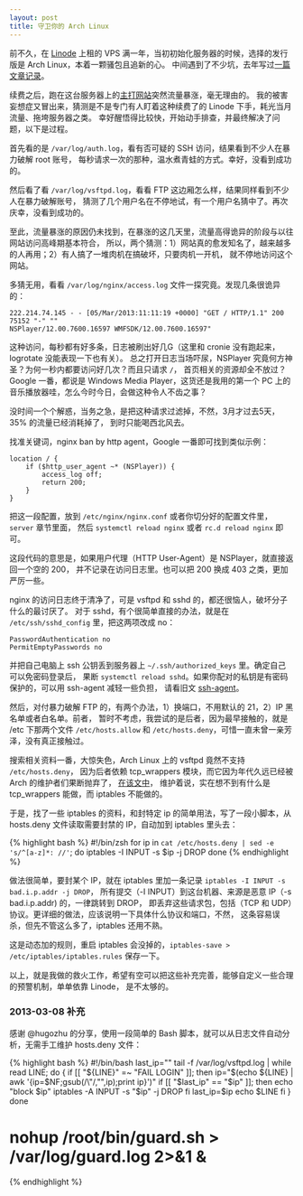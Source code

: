 ```yaml
---
layout: post
title: 守卫你的 Arch Linux
---
```


前不久，在 [Linode](http://www.linode.com/?r=68f426201eccec510039ab0c2b6e5f5624d28b02)
上租的 VPS 满一年，当初初始化服务器的时候，选择的发行版是 Arch Linux，本着一颗骚包且追新的心。
中间遇到了不少坑，去年写过[一篇文章记录](/binary/when-arch-linux-met-linode)。

续费之后，跑在这台服务器上的[主打网站](http://luoo.net)突然流量暴涨，毫无理由的。
我的被害妄想症又冒出来，猜测是不是专门有人盯着这种续费了的 Linode 下手，耗光当月流量、拖垮服务器之类。
幸好醒悟得比较快，开始动手排查，并最终解决了问题，以下是过程。

首先看的是 `/var/log/auth.log`，看有否可疑的 SSH 访问，结果看到不少人在暴力破解 root 账号，
每秒请求一次的那种，温水煮青蛙的方式。幸好，没看到成功的。

然后看了看 `/var/log/vsftpd.log`，看看 FTP 这边厢怎么样，结果同样看到不少人在暴力破解账号，
猜测了几个用户名在不停地试，有一个用户名猜中了。再次庆幸，没看到成功的。

至此，流量暴涨的原因仍未找到，在暴涨的这几天里，流量高得诡异的阶段与以往网站访问高峰期基本符合，
所以，两个猜测：1）网站真的愈发知名了，越来越多的人再用；2）有人搞了一堆肉机在搞破坏，只要肉机一开机，
就不停地访问这个网站。

多猜无用，看看 `/var/log/nginx/access.log` 文件一探究竟。发现几条很诡异的：

    222.214.74.145 - - [05/Mar/2013:11:11:19 +0000] "GET / HTTP/1.1" 200 75152 "-" ""
    NSPlayer/12.00.7600.16597 WMFSDK/12.00.7600.16597"

这种访问，每秒都有好多条，日志被刷出好几G（这里和 cronie 没有跑起来，logrotate 没能表现一下也有关）。
总之打开日志当场吓尿，NSPlayer 究竟何方神圣？为何一秒内都要访问好几次？而且只请求 `/`，
首页相关的资源却全不放过？Google 一番，都说是 Windows Media Player，这货还是我用的第一个 PC
上的音乐播放器哇，怎么今时今日，会做这种令人不齿之事？

没时间一个个解惑，当务之急，是把这种请求过滤掉，不然，3月才过去5天，35% 的流量已经消耗掉了，
到时只能喝西北风去。

找准关键词，nginx ban by http agent，Google 一番即可找到类似示例：

    location / {
        if ($http_user_agent ~* (NSPlayer)) {
            access_log off;
            return 200;
        }
    }

把这一段配置，放到 `/etc/nginx/nginx.conf` 或者你切分好的配置文件里，`server` 章节里面，
然后 `systemctl reload nginx` 或者 `rc.d reload nginx` 即可。

这段代码的意思是，如果用户代理（HTTP User-Agent）是 NSPlayer，就直接返回一个空的 200，
并不记录在访问日志里。也可以把 200 换成 403 之类，更加严厉一些。

nginx 的访问日志终于清净了，可是 vsftpd 和 sshd 的，都还很恼人，破坏分子什么的最讨厌了。
对于 sshd，有个很简单直接的办法，就是在 `/etc/ssh/sshd_config` 里，把这两项改成 no：

    PasswordAuthentication no
    PermitEmptyPasswords no

并把自己电脑上 ssh 公钥丢到服务器上 `~/.ssh/authorized_keys` 里。确定自己可以免密码登录后，
果断 `systemctl reload sshd`。如果你配对的私钥是有密码保护的，可以用 ssh-agent 减轻一些负担，
请看旧文 [ssh-agent](/binary/ssh-agent)。

然后，对付暴力破解 FTP 的，有两个办法，1）换端口，不用默认的 21，2）IP 黑名单或者白名单。前者，
暂时不考虑，我尝试的是后者，因为最早接触的，就是 /etc 下那两个文件 `/etc/hosts.allow` 和
`/etc/hosts.deny`，可惜一直未曾一亲芳泽，没有真正接触过。

搜索相关资料一番，大惊失色，Arch Linux 上的 vsftpd 竟然不支持 `/etc/hosts.deny`，
因为后者依赖 tcp_wrappers 模块，而它因为年代久远已经被 Arch 的维护者们果断抛弃了，
[在该文中](http://archlinux.2023198.n4.nabble.com/dropping-tcp-wrapper-support-td4666245.html)，
维护着说，实在想不到有什么是 tcp_wrappers 能做，而 iptables 不能做的。

于是，找了一些 iptables 的资料，和封特定 ip 的简单用法，写了一段小脚本，从 hosts.deny
文件读取需要封禁的 IP，自动加到 iptables 里头去：

{% highlight bash %}
#!/bin/zsh
for ip in `cat /etc/hosts.deny | sed -e 's/^[a-z]*: //'`; do
  iptables -I INPUT -s $ip -j DROP
done
{% endhighlight %}

做法很简单，要封某个 IP，就在 iptables 里加一条记录 `iptables -I INPUT -s bad.i.p.addr -j DROP`，
所有提交（-I INPUT）到这台机器、来源是恶意 IP（-s bad.i.p.addr) 的，一律跳转到 DROP，
即丢弃这些请求包，包括（TCP 和 UDP）协议。更详细的做法，应该说明一下具体什么协议和端口，不然，
这条容易误杀，但先不管这么多了，iptables 还用不熟。

这是动态加的规则，重启 iptables 会没掉的，`iptables-save > /etc/iptables/iptables.rules`
保存一下。

以上，就是我做的救火工作，希望有空可以把这些补充完善，能够自定义一些合理的预警机制，单单依靠 Linode，
是不太够的。

### 2013-03-08 补充

感谢 @hugozhu 的分享，使用一段简单的 Bash 脚本，就可以从日志文件自动分析，无需手工维护
hosts.deny 文件：

{% highlight bash %}
#!/bin/bash
last_ip=""
tail -f /var/log/vsftpd.log | while read LINE; do
{
    if [[ "${LINE}" =~ "FAIL LOGIN" ]]; then
        ip="$(echo ${LINE} | awk '{ip=$NF;gsub(/\"/,"",ip);print ip}')"
        if [[ "$last_ip" == "$ip" ]]; then
             echo "block $ip"
             iptables -A INPUT -s "$ip" -j DROP
        fi
        last_ip=$ip
        echo $LINE
    fi
}
done

# nohup /root/bin/guard.sh > /var/log/guard.log 2>&1 &
{% endhighlight %}